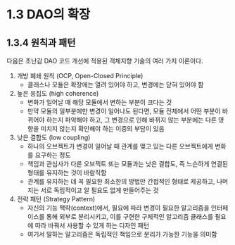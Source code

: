 # 1.3 DAO의 확장

## 1.3.4 원칙과 패턴

다음은 초난감 DAO 코드 개선에 적용된 객체지향 기술의 여러 가지 이론이다.

1. 개방 폐쇄 원칙 (OCP, Open-Closed Principle)
    - 클래스나 모듈은 확장에는 열려 있어야 하고, 변경에는 닫혀 있어야 함
2. 높은 응집도 (high coherence)
    - 변화가 일어날 때 해당 모듈에서 변하는 부분이 크다는 것
    - 만약 모듈의 일부분에만 변경이 일어나도 된다면, 모듈 전체에서 어떤 부분이 바뀌어야 하는지 파악해야 하고, 그 변경으로 인해 바뀌지 않는 부분에는 다른 영향을 미치지 않는지 확인해야 하는 이중의 부담이 있음
3. 낮은 결합도 (low coupling)
    - 하나의 오브젝트가 변경이 일어날 때 관계를 맺고 있는 다른 오브젝트에게 변화를 요구하는 정도
    - 책임과 관심사가 다른 오브젝트 또는 모듈과는 낮은 결합도, 즉 느슨하게 연결된 형태를 유지하는 것이 바람직함
    - 관계를 유지하는 데 꼭 필요한 최소한의 방법만 간접적인 형태로 제공하고, 나머지는 서로 독립적이고 알 필요도 없게 만들어주는 것
4. 전략 패턴 (Strategy Pattern)
    - 자신의 기능 맥락(context)에서, 필요에 따라 변경이 필요한 알고리즘을 인터페이스를 통해 외부로 분리시키고, 이를 구현한 구체적인 알고리즘 클래스를 필요에 따라 바꿔서 사용할 수 있게 하는 디자인 패턴
    - 여기서 말하는 알고리즘은 독립적인 책임으로 분리가 가능한 기능을 의미함